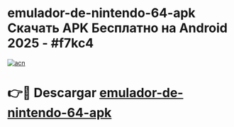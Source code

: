 # emulador-de-nintendo-64-apk Скачать APK Бесплатно на Android 2025 - #f7kc4

[![acn](https://github.com/user-attachments/assets/0f9c940e-d8b0-45ae-aac7-cd30a18b3e1c)](https://apps.freeplayer.one?title=emulador-de-nintendo-64-apk&ref=9RF)

# 👉🔴 Descargar [emulador-de-nintendo-64-apk](https://apps.freeplayer.one?title=emulador-de-nintendo-64-apk&ref=9RF)